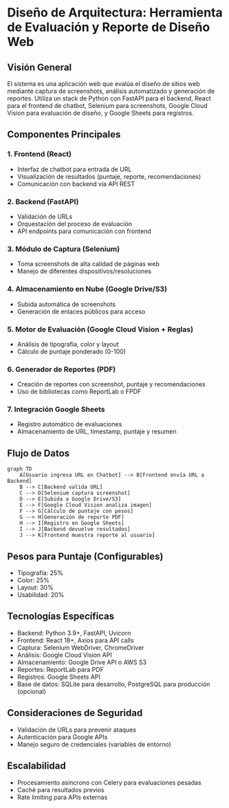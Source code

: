# Diseño de Arquitectura: Herramienta de Evaluación y Reporte de Diseño Web

## Visión General
El sistema es una aplicación web que evalúa el diseño de sitios web mediante captura de screenshots, análisis automatizado y generación de reportes. Utiliza un stack de Python con FastAPI para el backend, React para el frontend de chatbot, Selenium para screenshots, Google Cloud Vision para evaluación de diseño, y Google Sheets para registros.

## Componentes Principales

### 1. Frontend (React)
- Interfaz de chatbot para entrada de URL
- Visualización de resultados (puntaje, reporte, recomendaciones)
- Comunicación con backend vía API REST

### 2. Backend (FastAPI)
- Validación de URLs
- Orquestación del proceso de evaluación
- API endpoints para comunicación con frontend

### 3. Módulo de Captura (Selenium)
- Toma screenshots de alta calidad de páginas web
- Manejo de diferentes dispositivos/resoluciones

### 4. Almacenamiento en Nube (Google Drive/S3)
- Subida automática de screenshots
- Generación de enlaces públicos para acceso

### 5. Motor de Evaluación (Google Cloud Vision + Reglas)
- Análisis de tipografía, color y layout
- Cálculo de puntaje ponderado (0-100)

### 6. Generador de Reportes (PDF)
- Creación de reportes con screenshot, puntaje y recomendaciones
- Uso de bibliotecas como ReportLab o FPDF

### 7. Integración Google Sheets
- Registro automático de evaluaciones
- Almacenamiento de URL, timestamp, puntaje y resumen

## Flujo de Datos

```mermaid
graph TD
    A[Usuario ingresa URL en Chatbot] --> B[Frontend envía URL a Backend]
    B --> C[Backend valida URL]
    C --> D[Selenium captura screenshot]
    D --> E[Subida a Google Drive/S3]
    E --> F[Google Cloud Vision analiza imagen]
    F --> G[Cálculo de puntaje con pesos]
    G --> H[Generación de reporte PDF]
    H --> I[Registro en Google Sheets]
    I --> J[Backend devuelve resultados]
    J --> K[Frontend muestra reporte al usuario]
```

## Pesos para Puntaje (Configurables)
- Tipografía: 25%
- Color: 25%
- Layout: 30%
- Usabilidad: 20%

## Tecnologías Específicas
- Backend: Python 3.9+, FastAPI, Uvicorn
- Frontend: React 18+, Axios para API calls
- Captura: Selenium WebDriver, ChromeDriver
- Análisis: Google Cloud Vision API
- Almacenamiento: Google Drive API o AWS S3
- Reportes: ReportLab para PDF
- Registros: Google Sheets API
- Base de datos: SQLite para desarrollo, PostgreSQL para producción (opcional)

## Consideraciones de Seguridad
- Validación de URLs para prevenir ataques
- Autenticación para Google APIs
- Manejo seguro de credenciales (variables de entorno)

## Escalabilidad
- Procesamiento asíncrono con Celery para evaluaciones pesadas
- Caché para resultados previos
- Rate limiting para APIs externas